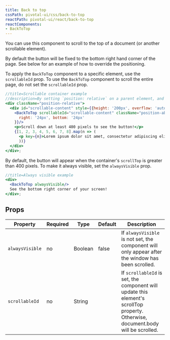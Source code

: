 ```yaml
---
title: Back to top
cssPath: pivotal-ui/css/back-to-top
reactPath: pivotal-ui/react/back-to-top
reactComponents:
- BackToTop
---
```


You can use this component to scroll to the top of a document (or another scrollable element).

By default the button will be fixed to the bottom right hand corner of the page. See below for an example of how to override the positioning.

To apply the `BackToTop` component to a specific element, use the `scrollableId` prop. To use the `BackToTop` component to scroll the entire page, do not set the `scrollableId` prop.

```jsx
//title=Scrollable container example
//description=By setting `position: relative` on a parent element, and `position: absolute` on the `BackToTop`, we can position the button within the parent.
<div className="position-relative">
  <div id="scrollable-content" style={{height: '200px', overflow: 'auto'}}>
    <BackToTop scrollableId="scrollable-content" className="position-absolute" style={{
      right: '24px', bottom: '24px'
    }}/>
    <p>Scroll down at least 400 pixels to see the button!</p>
    {[1, 2, 3, 4, 5, 6, 7, 8].map(n => (
      <p key={n}>Lorem ipsum dolor sit amet, consectetur adipiscing elit, sed do eiusmod tempor incididunt ut labore et dolore magna aliqua. Interdum velit laoreet id donec. Adipiscing vitae proin sagittis nisl rhoncus. Maecenas volutpat blandit aliquam etiam erat velit. Rutrum tellus pellentesque eu tincidunt tortor aliquam nulla facilisi. Ac ut consequat semper viverra nam libero justo laoreet sit. Sed tempus urna et pharetra pharetra massa massa. Arcu dictum varius duis at consectetur. Mi ipsum faucibus vitae aliquet nec ullamcorper sit amet. Ac felis donec et odio pellentesque diam volutpat commodo. At risus viverra adipiscing at. Dui accumsan sit amet nulla facilisi. Tristique senectus et netus et malesuada fames ac. Iaculis urna id volutpat lacus laoreet non. Nullam non nisi est sit amet. Lectus sit amet est placerat in. Velit egestas dui id ornare arcu odio ut sem. Viverra nibh cras pulvinar mattis nunc sed blandit libero. Hendrerit gravida rutrum quisque non. Duis ultricies lacus sed turpis tincidunt id.</p>
      ))}
  </div>
</div>;
```

By default, the button will appear when the container's `scrollTop` is greater than 400 pixels. To make it always visible, set the `alwaysVisible` prop.

```jsx
//title=Always visible example
<div>
  <BackToTop alwaysVisible/>
  See the bottom right corner of your screen!
</div>;
```

## Props

Property       | Required | Type   | Default | Description
---------------|----------|--------|---------|------------
`alwaysVisible`  | no       | Boolean | false   | If `alwaysVisible` is not set, the component will only appear after the window has been scrolled.
`scrollableId`   | no       | String  |         | If `scrollableId` is set, the component will update this element's scrollTop property. Otherwise, document.body will be scrolled.

